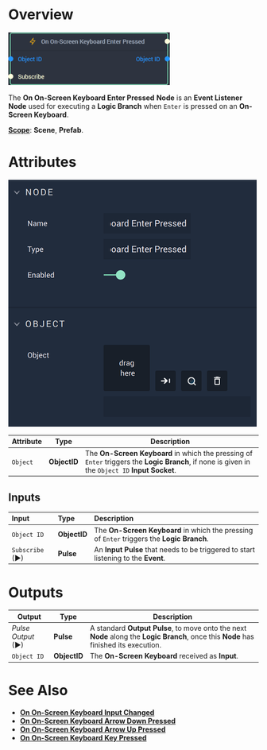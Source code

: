 # Overview

![The On On-Screen Keyboard Enter Pressed Node.](../../../.gitbook/assets/ononscreenkeyboardenterpressednode20241.png)

The **On On-Screen Keyboard Enter Pressed** **Node** is an **Event Listener** **Node** used for executing a **Logic Branch** when `Enter` is pressed on an **On-Screen Keyboard**.

[**Scope**](../../overview.md#scopes): **Scene**, **Prefab**.

# Attributes

![The On On-Screen Keyboard Enter Pressed Node Attributes.](../../../.gitbook/assets/ononscreenkeyboardenterpressedattributes.png)

|Attribute|Type|Description|
|---|---|---|
|`Object` | **ObjectID** | The **On-Screen Keyboard** in which the pressing of `Enter` triggers the **Logic Branch**, if none is given in the `Object ID` **Input Socket**. |

## Inputs

| Input | Type | Description |
| :--- | :--- | :--- |
| `Object ID` | **ObjectID** | The **On-Screen Keyboard** in which the pressing of `Enter` triggers the **Logic Branch**. |
| `Subscribe` (►)|**Pulse** | An **Input Pulse** that needs to be triggered to start listening to the **Event**. |

# Outputs

|Output|Type|Description|
|---|---|---|
|*Pulse Output* (►)|**Pulse**|A standard **Output Pulse**, to move onto the next **Node** along the **Logic Branch**, once this **Node** has finished its execution.|
| `Object ID` | **ObjectID** | The **On-Screen Keyboard** received as **Input**. |

# See Also

* [**On On-Screen Keyboard Input Changed**](on-onscreen-keyboard-input-changed.md)
* [**On On-Screen Keyboard Arrow Down Pressed**](ononscreenkeyboardarrowdownpressed.md)
* [**On On-Screen Keyboard Arrow Up Pressed**](ononscreenkeyboardarrowuppressed.md)
* [**On On-Screen Keyboard Key Pressed**](ononscreenkeyboardpressed.md)


